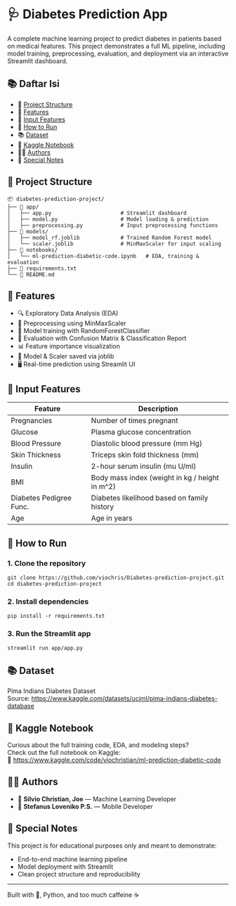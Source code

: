 # 🩺 Diabetes Prediction App

A complete machine learning project to predict diabetes in patients based on medical features. This project demonstrates a full ML pipeline, including model training, preprocessing, evaluation, and deployment via an interactive Streamlit dashboard.


## 📚 Daftar Isi
- 📁 [Project Structure](#-project-structure)
- 🧠 [Features](#-features)
- 🧪 [Input Features](#-input-features)
- 🚀 [How to Run](#-how-to-run)
- 📚 [Dataset](#-dataset)
- 📒 [Kaggle Notebook](#-kaggle-notebook)
- 👨‍💻 [Authors](#-authors)
- 💖 [Special Notes](#-special-notes)


## 📁 Project Structure
```
📦 diabetes-prediction-project/
├── 📁 app/
│   ├── app.py                      # Streamlit dashboard
│   ├── model.py                    # Model loading & prediction
│   ├── preprocessing.py            # Input preprocessing functions
├── 📁 models/
│   ├── model_rf.joblib             # Trained Random Forest model
│   └── scaler.joblib               # MinMaxScaler for input scaling
├── 📁 notebooks/
│   └── ml-prediction-diabetic-code.ipynb   # EDA, training & evaluation
├── 📄 requirements.txt
└── 📄 README.md
```



## 🧠 Features
- 🔍 Exploratory Data Analysis (EDA)
- 🧼 Preprocessing using MinMaxScaler
- 🧠 Model training with RandomForestClassifier
- 🎯 Evaluation with Confusion Matrix & Classification Report
- 📊 Feature importance visualization
- 💾 Model & Scaler saved via joblib
- 🖥️ Real-time prediction using Streamlit UI


## 🧪 Input Features

| Feature                  | Description                                      |
|--------------------------|--------------------------------------------------|
| Pregnancies              | Number of times pregnant                         |
| Glucose                  | Plasma glucose concentration                     |
| Blood Pressure           | Diastolic blood pressure (mm Hg)                 |
| Skin Thickness           | Triceps skin fold thickness (mm)                 |
| Insulin                  | 2-hour serum insulin (mu U/ml)                   |
| BMI                      | Body mass index (weight in kg / height in m^2)   |
| Diabetes Pedigree Func.  | Diabetes likelihood based on family history      |
| Age                      | Age in years                                     |


## 🚀 How to Run

### 1. Clone the repository
```
git clone https://github.com/viochris/Diabetes-prediction-project.git
cd diabetes-prediction-project
```

### 2. Install dependencies
```
pip install -r requirements.txt
```

### 3. Run the Streamlit app
```
streamlit run app/app.py
```


## 📚 Dataset

Pima Indians Diabetes Dataset  
Source: https://www.kaggle.com/datasets/uciml/pima-indians-diabetes-database


## 📒 Kaggle Notebook

Curious about the full training code, EDA, and modeling steps?  
Check out the full notebook on Kaggle:  
🔗 https://www.kaggle.com/code/viochristian/ml-prediction-diabetic-code


## 👨‍💻 Authors
- 🧋 **Silvio Christian, Joe** — Machine Learning Developer
- 📱 **Stefanus Loveniko P.S.** — Mobile Developer



## 💖 Special Notes

This project is for educational purposes only and meant to demonstrate:

- End-to-end machine learning pipeline
- Model deployment with Streamlit
- Clean project structure and reproducibility

---

Built with 💖, Python, and too much caffeine ☕
